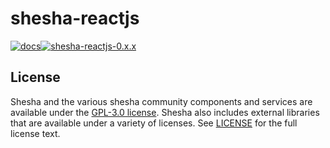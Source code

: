 shesha-reactjs
========================

[![docs](https://readthedocs.org/projects/shesha-reactjs/badge/?version=latest)](https://shesha-reactjs.readthedocs.io/en/latest/?badge=latest)[![shesha-reactjs-0.x.x](https://github.com/Boxfusion/shesha-reactjs/actions/workflows/shesha-reactjs-0.x.x.yml/badge.svg)](https://github.com/Boxfusion/shesha-reactjs/actions/workflows/shesha-reactjs-0.x.x.yml)

## License

Shesha and the various shesha community components and services are available under the [GPL-3.0 license](https://opensource.org/licenses/GPL-3.0). Shesha also includes external libraries that are available under a variety of licenses. See [LICENSE](https://github.com/boxfusion/shesha-reactjs/blob/HEAD/LICENSE) for the full license text.

